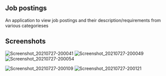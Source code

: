 ## Job postings 
An application to view job postings and their description/requirements from various categorieses 

## Screenshots 

![Screenshot_20210727-200041](https://user-images.githubusercontent.com/62417466/140011850-8508ebbe-5757-495e-a51b-11b1069e1e6f.jpg) ![Screenshot_20210727-200049](https://user-images.githubusercontent.com/62417466/140011877-431111e4-62e8-434e-9670-0a92a635bd56.jpg) ![Screenshot_20210727-200054](https://user-images.githubusercontent.com/62417466/140011985-348eb090-fb1c-42c4-ae0d-792b13cc3387.jpg)


![Screenshot_20210727-200109](https://user-images.githubusercontent.com/62417466/140012021-fa09edc6-5c76-48cb-b810-1f2e9a5a0c5f.jpg)
![Screenshot_20210727-200121](https://user-images.githubusercontent.com/62417466/140012045-321b92de-e200-4729-ab49-f1a56bc26d95.jpg)
